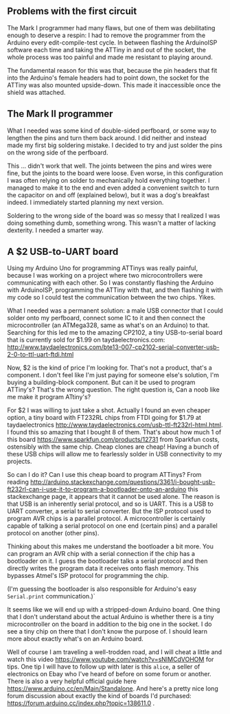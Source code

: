 ## Problems with the first circuit

The Mark I programmer had many flaws, but one of them was debilitating
enough to deserve a respin: I had to remove the programmer from the
Arduino every edit-compile-test cycle. In between flashing the
ArduinoISP software each time and taking the ATTiny in and out of the
socket, the whole process was too painful and made me resistant to
playing around.

The fundamental reason for this was that, because the pin headers that
fit into the Arduino's female headers had to point down, the socket
for the ATTiny was also mounted upside-down. This made it inaccessible
once the shield was attached.

## The Mark II programmer

What I needed was some kind of double-sided perfboard, or some way to
lengthen the pins and turn them back around. I did neither and instead
made my first big soldering mistake. I decided to try and just solder
the pins on the wrong side of the perfboard.

This ... didn't work that well. The joints between the pins and wires
were fine, but the joints to the board were loose. Even worse, in this
configuration I was often relying on solder to mechanically hold
everything together. I managed to make it to the end and even added a
convenient switch to turn the capacitor on and off (explained below),
but it was a dog's breakfast indeed. I immediately started planning my
next version.

Soldering to the wrong side of the board was so messy that I realized
I was doing something dumb, something wrong. This wasn't a matter of
lacking dexterity. I needed a smarter way.

## A $2 USB-to-UART board

Using my Arduino Uno for programming ATTinys was really painful,
because I was working on a project where two microcontrollers were
communicating with each other. So I was constantly flashing the
Arduino with ArduinoISP, programming the ATTiny with that, and then
flashing it with my code so I could test the communication between the
two chips. Yikes.

What I needed was a permanent solution: a male USB connector that I
could solder onto my perfboard, connect some IC to it and then connect
the microcontroller (an ATMega328, same as what's on an Arduino) to
that. Searching for this led me to the amazing CP2102, a tiny
USB-to-serial board that is currently sold for $1.99 on
taydaelectronics.com:
http://www.taydaelectronics.com/bte13-007-cp2102-serial-converter-usb-2-0-to-ttl-uart-ftdi.html

Now, $2 is the kind of price I'm looking for. That's not a product,
that's a component. I don't feel like I'm just paying for someone
else's solution, I'm buying a building-block component. But can it be
used to program ATTiny's? That's the wrong question. The right
question is, Can a noob like me make it program ATtiny's?

For $2 I was willing to just take a shot. Actually I found an even
cheaper option, a tiny board with FT232RL chips from FTDI going for
$1.79 at taydaelectronics
http://www.taydaelectronics.com/usb-ttl-ft232rl-html.html. I found
this so amazing that I bought 8 of them. That's about how much 1 of
this board https://www.sparkfun.com/products/12731 from Sparkfun
costs, ostensibly with the same chip. Cheap clones are cheap! Having a
bunch of these USB chips will allow me to fearlessly solder in USB
connectivity to my projects.

So can I do it? Can I use this cheap board to program ATTinys? From
reading 
http://arduino.stackexchange.com/questions/3361/i-bought-usb-ft232rl-can-i-use-it-to-program-a-bootloader-onto-an-arduino
this stackexchange page, it appears that it cannot be used alone. The
reason is that USB is an inherently serial protocol, and so is UART.
This is a USB to UART converter, a serial to serial converter. But the
ISP protocol used to program AVR chips is a parallel protocol. A
microcontroller is certainly capable of talking a serial protocol on
one end (certain pins) and a parallel protocol on another (other
pins).

Thinking about this makes me understand the bootloader a bit more. You
can program an AVR chip with a serial connection if the chip has a
bootloader on it. I guess the bootloader talks a serial protocol and
then directly writes the program data it receives onto flash memory.
This bypasses Atmel's ISP protocol for programming the chip.

(I'm guessing the bootloader is also responsible for Arduino's easy
`Serial.print` communication.)`

It seems like we will end up with a stripped-down Arduino board. One
thing that I don't understand about the actual Arduino is whether
there is a tiny microcontroller on the board in addition to the big
one in the socket. I do see a tiny chip on there that I don't know the
purpose of. I should learn more about exactly what's on an Arduino
board.

Well of course I am traveling a well-trodden road, and I will cheat a
little and watch this video
https://www.youtube.com/watch?v=sNIMCdVOHOM for tips. One tip I will
have to follow up with later is this `alice`, a seller of electronics
on Ebay who I've heard of before on some forum or another. There is
also a very helpful official guide here
https://www.arduino.cc/en/Main/Standalone. And here's a pretty nice
long forum discussion about exactly the kind of boards I'd purchased:
https://forum.arduino.cc/index.php?topic=138611.0 .


